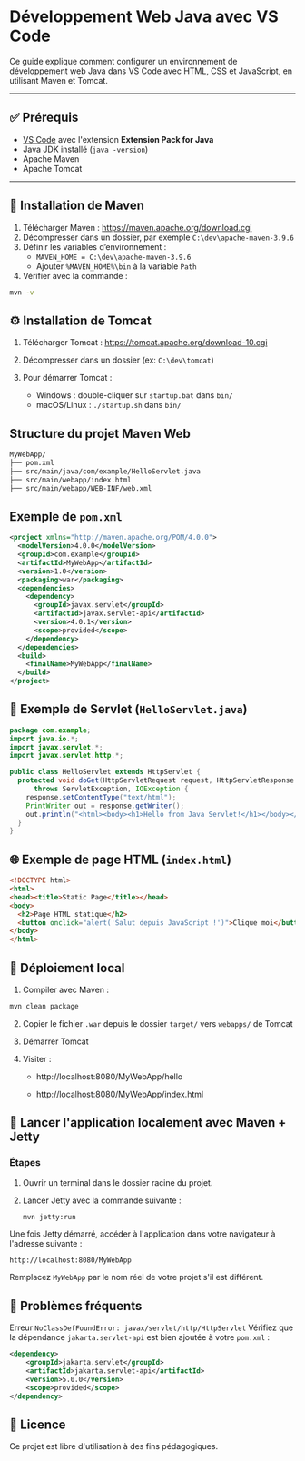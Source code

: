 # Développement Web Java avec VS Code

Ce guide explique comment configurer un environnement de développement web Java dans VS Code avec HTML, CSS et JavaScript, en utilisant Maven et Tomcat.

---

## ✅ Prérequis

- [VS Code](https://code.visualstudio.com/) avec l'extension **Extension Pack for Java**
- Java JDK installé (`java -version`)
- Apache Maven
- Apache Tomcat

---

## 🧰 Installation de Maven

1. Télécharger Maven : https://maven.apache.org/download.cgi  
2. Décompresser dans un dossier, par exemple `C:\dev\apache-maven-3.9.6`  
3. Définir les variables d’environnement :
   - `MAVEN_HOME = C:\dev\apache-maven-3.9.6`
   - Ajouter `%MAVEN_HOME%\bin` à la variable `Path`
4. Vérifier avec la commande :

```bash
mvn -v
```

## ⚙️ Installation de Tomcat

1. Télécharger Tomcat : https://tomcat.apache.org/download-10.cgi

2. Décompresser dans un dossier (ex: `C:\dev\tomcat`)

3. Pour démarrer Tomcat :

    - Windows : double-cliquer sur `startup.bat` dans `bin/`
    - macOS/Linux : `./startup.sh` dans `bin/`

## Structure du projet Maven Web
```bash
MyWebApp/
├── pom.xml
├── src/main/java/com/example/HelloServlet.java
├── src/main/webapp/index.html
├── src/main/webapp/WEB-INF/web.xml
```

## Exemple de `pom.xml`
```xml
<project xmlns="http://maven.apache.org/POM/4.0.0">
  <modelVersion>4.0.0</modelVersion>
  <groupId>com.example</groupId>
  <artifactId>MyWebApp</artifactId>
  <version>1.0</version>
  <packaging>war</packaging>
  <dependencies>
    <dependency>
      <groupId>javax.servlet</groupId>
      <artifactId>javax.servlet-api</artifactId>
      <version>4.0.1</version>
      <scope>provided</scope>
    </dependency>
  </dependencies>
  <build>
    <finalName>MyWebApp</finalName>
  </build>
</project>
```

## 🧪 Exemple de Servlet (`HelloServlet.java`)
```java
package com.example;
import java.io.*;
import javax.servlet.*;
import javax.servlet.http.*;

public class HelloServlet extends HttpServlet {
  protected void doGet(HttpServletRequest request, HttpServletResponse response)
      throws ServletException, IOException {
    response.setContentType("text/html");
    PrintWriter out = response.getWriter();
    out.println("<html><body><h1>Hello from Java Servlet!</h1></body></html>");
  }
}
```

## 🌐 Exemple de page HTML (`index.html`)
```html
<!DOCTYPE html>
<html>
<head><title>Static Page</title></head>
<body>
  <h2>Page HTML statique</h2>
  <button onclick="alert('Salut depuis JavaScript !')">Clique moi</button>
</body>
</html>
```

## 🚀 Déploiement local
1. Compiler avec Maven :

```bash
mvn clean package
```
2. Copier le fichier `.war` depuis le dossier `target/` vers `webapps/` de Tomcat

3. Démarrer Tomcat

4. Visiter :

    - http://localhost:8080/MyWebApp/hello

    - http://localhost:8080/MyWebApp/index.html

## 🚀 Lancer l'application localement avec Maven + Jetty

### Étapes

1. Ouvrir un terminal dans le dossier racine du projet.
2. Lancer Jetty avec la commande suivante :

   ```bash
   mvn jetty:run
   ```
Une fois Jetty démarré, accéder à l'application dans votre navigateur à l'adresse suivante :

```arduino
http://localhost:8080/MyWebApp
```
Remplacez `MyWebApp` par le nom réel de votre projet s'il est différent.

## 🔧 Problèmes fréquents
Erreur `NoClassDefFoundError: javax/servlet/http/HttpServlet`
Vérifiez que la dépendance `jakarta.servlet-api` est bien ajoutée à votre `pom.xml` :

```xml
<dependency>
    <groupId>jakarta.servlet</groupId>
    <artifactId>jakarta.servlet-api</artifactId>
    <version>5.0.0</version>
    <scope>provided</scope>
</dependency>
```

## 📘 Licence
Ce projet est libre d'utilisation à des fins pédagogiques.